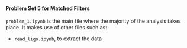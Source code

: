 #### Problem Set 5 for Matched Filters

`problem_1.ipynb` is the main file where the majority of the analysis takes place. It makes use of other files such as:
* `read_ligo.ipynb`, to extract the data
